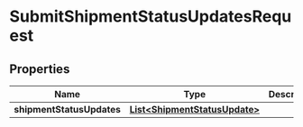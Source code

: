 # SubmitShipmentStatusUpdatesRequest

## Properties
Name | Type | Description | Notes
------------ | ------------- | ------------- | -------------
**shipmentStatusUpdates** | [**List&lt;ShipmentStatusUpdate&gt;**](ShipmentStatusUpdate.md) |  |  [optional]

